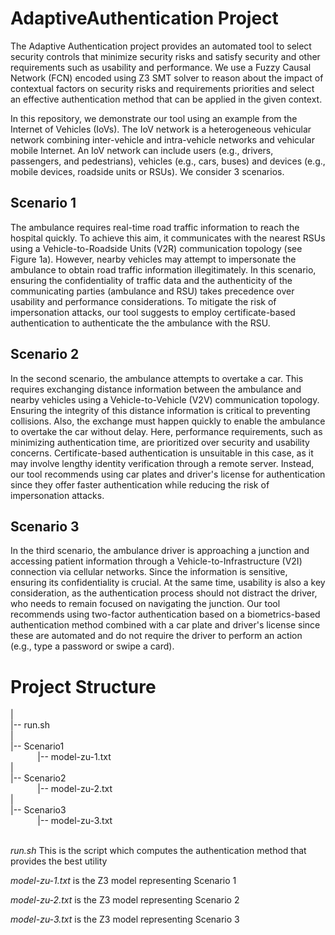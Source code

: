 # AdaptiveAuthentication Project
The Adaptive Authentication project provides an automated tool to select security controls that minimize security risks and satisfy security and other requirements such as usability and performance.
We use a Fuzzy Causal Network (FCN) encoded using Z3 SMT solver to reason about the impact of contextual factors on security risks and requirements priorities and select an effective
authentication method that can be applied in the given context.

In this repository, we demonstrate our tool using an example from the Internet of Vehicles (IoVs). The IoV network is a heterogeneous vehicular network combining inter-vehicle and intra-vehicle
networks and vehicular mobile Internet. An IoV network can include users (e.g., drivers, passengers, and pedestrians), vehicles (e.g., cars, buses) and devices (e.g., mobile devices, roadside units or RSUs). We consider 3 scenarios.

## Scenario 1
The ambulance requires real-time road traffic information to reach the hospital quickly. To achieve this aim, it
communicates with the nearest RSUs using a Vehicle-to-Roadside Units (V2R) communication topology (see Figure 1a).
However, nearby vehicles may attempt to impersonate the ambulance to obtain road traffic information illegitimately. In
this scenario, ensuring the confidentiality of traffic data and the authenticity of the communicating parties (ambulance
and RSU) takes precedence over usability and performance considerations. 
To mitigate the risk of impersonation attacks, our tool suggests to employ certificate-based authentication to authenticate the
the ambulance with the RSU.

## Scenario 2
In the second scenario, the ambulance attempts to overtake a car. This requires exchanging
distance information between the ambulance and nearby vehicles using a Vehicle-to-Vehicle
(V2V) communication topology. Ensuring the integrity of this distance information is critical to preventing collisions.
Also, the exchange must happen quickly to enable the ambulance to overtake the car without delay. Here,
performance requirements, such as minimizing authentication time, are prioritized over security and usability concerns.
Certificate-based authentication is unsuitable in this case, as it may involve lengthy identity verification through a remote server. Instead, our tool recommends using car plates and driver's license for authentication since they offer faster authentication while reducing the risk of impersonation attacks.

## Scenario 3
In the third scenario, the ambulance driver is approaching a junction and accessing patient information through a Vehicle-to-Infrastructure
(V2I) connection via cellular networks. Since the information is sensitive, ensuring its confidentiality is
crucial. At the same time, usability is also a key consideration, as the authentication process should not distract the
driver, who needs to remain focused on navigating the junction. Our tool recommends using two-factor authentication based on a biometrics-based authentication method combined with a car plate and driver's license since these are automated and do not require the driver to perform an action (e.g., type a password or swipe a card).

# Project Structure
| <br />
|-- run.sh<br />
|<br />
|-- Scenario1 <br />
&nbsp;&nbsp;&nbsp; &nbsp;&nbsp;&nbsp;&nbsp;&nbsp;&nbsp;     |-- model-zu-1.txt<br />
|<br />
|-- Scenario2 <br />
&nbsp;&nbsp;&nbsp; &nbsp;&nbsp;&nbsp;&nbsp;&nbsp;&nbsp;      |-- model-zu-2.txt<br />
|<br />
|-- Scenario3<br />
 &nbsp;&nbsp;&nbsp; &nbsp;&nbsp;&nbsp;&nbsp;&nbsp;&nbsp;     |-- model-zu-3.txt<br /><br />

*run.sh* This is the script which computes the authentication method that provides the best utility

*model-zu-1.txt* is the Z3 model representing Scenario 1

*model-zu-2.txt* is the Z3 model representing Scenario 2

*model-zu-3.txt* is the Z3 model representing Scenario 3
